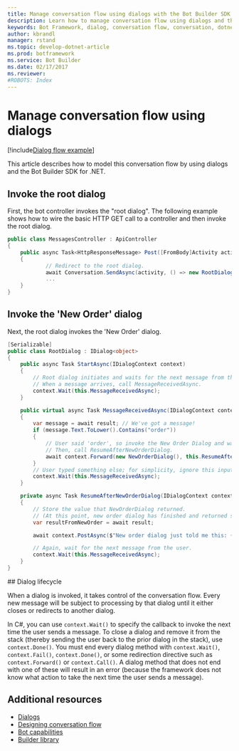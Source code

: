 ```yaml
---
title: Manage conversation flow using dialogs with the Bot Builder SDK for .NET | Microsoft Docs
description: Learn how to manage conversation flow using dialogs and the Bot Builder SDK for .NET.
keywords: Bot Framework, dialog, conversation flow, conversation, dotnet, .NET, Bot Builder, SDK
author: kbrandl
manager: rstand
ms.topic: develop-dotnet-article
ms.prod: botframework
ms.service: Bot Builder
ms.date: 02/17/2017
ms.reviewer:
#ROBOTS: Index
---
```

# Manage conversation flow using dialogs

<!--
> [!div class="op_single_selector"]
> * [.NET](bot-framework-dotnet-howto-manage-conversation-flow.md)
> * [Node.js](bot-framework-nodejs-howto-manage-conversation-flow.md)
>
-->

[!include[Dialog flow example](../includes/snippet-dotnet-manage-conversation-flow-intro.md)]

This article describes how to model this conversation flow by using dialogs and the Bot Builder SDK for .NET. 

## Invoke the root dialog

First, the bot controller invokes the "root dialog". 
The following example shows how to wire the basic HTTP GET call to a controller and then invoke the root dialog. 

```cs
public class MessagesController : ApiController
{
    public async Task<HttpResponseMessage> Post([FromBody]Activity activity)
    {
            // Redirect to the root dialog.
            await Conversation.SendAsync(activity, () => new RootDialog()); 
            ...
    }
}
```

## Invoke the 'New Order' dialog

Next, the root dialog invokes the 'New Order' dialog. 

```cs
[Serializable]
public class RootDialog : IDialog<object>
{
    public async Task StartAsync(IDialogContext context)
    {
        // Root dialog initiates and waits for the next message from the user. 
        // When a message arrives, call MessageReceivedAsync.
        context.Wait(this.MessageReceivedAsync); 
    }

    public virtual async Task MessageReceivedAsync(IDialogContext context, IAwaitable<IMessageActivity> result)
    {
        var message = await result; // We've got a message!
        if (message.Text.ToLower().Contains("order"))
        {
            // User said 'order', so invoke the New Order Dialog and wait for it to finish.
            // Then, call ResumeAfterNewOrderDialog.
            await context.Forward(new NewOrderDialog(), this.ResumeAfterNewOrderDialog, message, CancellationToken.None);
        }
        // User typed something else; for simplicity, ignore this input and wait for the next message.
        context.Wait(this.MessageReceivedAsync);
    }

    private async Task ResumeAfterNewOrderDialog(IDialogContext context, IAwaitable<string> result)
    {
        // Store the value that NewOrderDialog returned. 
        // (At this point, new order dialog has finished and returned some value to use within the root dialog.)
        var resultFromNewOrder = await result;

        await context.PostAsync($"New order dialog just told me this: {resultFromNewOrder}");

        // Again, wait for the next message from the user.
        context.Wait(this.MessageReceivedAsync);
    }
}
```

##<a id="dialog-lifecycle"></a> Dialog lifecycle

When a dialog is invoked, it takes control of the conversation flow. 
Every new message will be subject to processing by that dialog until it either closes or redirects to another dialog. 

In C#, you can use `context.Wait()` to specify the callback to invoke the next time the user sends a message. 
To close a dialog and remove it from the stack (thereby sending the user back to the prior dialog in the stack), use `context.Done()`. 
You must end every dialog method with `context.Wait()`, `context.Fail()`, `context.Done()`, 
or some redirection directive such as `context.Forward()` or `context.Call()`. 
A dialog method that does not end with one of these will result in an error 
(because the framework does not know what action to take the next time the user sends a message).

## Additional resources

- [Dialogs](bot-framework-dotnet-dialogs.md)
- [Designing conversation flow](bot-framework-design-core-dialogs.md)
- [Bot capabilities](bot-framework-design-capabilities.md)
- <a href="https://docs.botframework.com/en-us/csharp/builder/sdkreference/d3/ddb/namespace_microsoft_1_1_bot_1_1_builder.html" target="_blank">Builder library</a>

